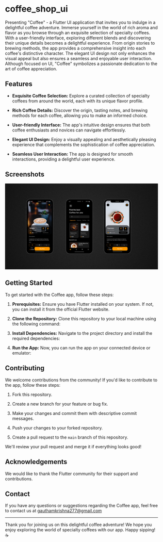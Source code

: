 # coffee_shop_ui

Presenting "Coffee" - a Flutter UI application that invites you to indulge in a delightful coffee adventure. Immerse yourself in the world of rich aroma and flavor as you browse through an exquisite selection of specialty coffees. With a user-friendly interface, exploring different blends and discovering their unique details becomes a delightful experience. From origin stories to brewing methods, the app provides a comprehensive insight into each coffee's distinctive character. The elegant UI design not only enhances the visual appeal but also ensures a seamless and enjoyable user interaction. Although focused on UI, "Coffee" symbolizes a passionate dedication to the art of coffee appreciation.

## Features

- **Exquisite Coffee Selection:** Explore a curated collection of specialty coffees from around the world, each with its unique flavor profile.

- **Rich Coffee Details:** Discover the origin, tasting notes, and brewing methods for each coffee, allowing you to make an informed choice.

- **User-friendly Interface:** The app's intuitive design ensures that both coffee enthusiasts and novices can navigate effortlessly.

- **Elegant UI Design:** Enjoy a visually appealing and aesthetically pleasing experience that complements the sophistication of coffee appreciation.

- **Seamless User Interaction:** The app is designed for smooth interactions, providing a delightful user experience.

## Screenshots


<img src="./demo.png">


## Getting Started

To get started with the Coffee app, follow these steps:

1. **Prerequisites:** Ensure you have Flutter installed on your system. If not, you can install it from the official Flutter website.

2. **Clone the Repository:** Clone this repository to your local machine using the following command:


3. **Install Dependencies:** Navigate to the project directory and install the required dependencies:


4. **Run the App:** Now, you can run the app on your connected device or emulator:


## Contributing

We welcome contributions from the community! If you'd like to contribute to the app, follow these steps:

1. Fork this repository.

2. Create a new branch for your feature or bug fix.

3. Make your changes and commit them with descriptive commit messages.

4. Push your changes to your forked repository.

5. Create a pull request to the `main` branch of this repository.

We'll review your pull request and merge it if everything looks good!


## Acknowledgements

We would like to thank the Flutter community for their support and contributions.

## Contact

If you have any questions or suggestions regarding the Coffee app, feel free to contact us at gauthamkrishna277@gmail.com

---

Thank you for joining us on this delightful coffee adventure! We hope you enjoy exploring the world of specialty coffees with our app. Happy sipping! ☕️
